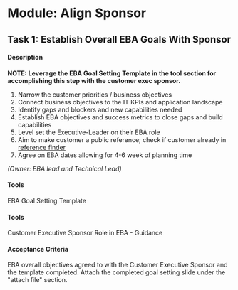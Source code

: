 
# Module: Align Sponsor
## Task 1: Establish Overall EBA Goals With Sponsor
#### Description
**NOTE: Leverage the EBA Goal Setting Template in the tool section for accomplishing this step with the customer exec sponsor.**
1. Narrow the customer priorities / business objectives
2. Connect business objectives to the IT KPIs and application landscape
3. Identify gaps and blockers and new capabilities needed
4. Establish EBA objectives and success metrics to close gaps and build capabilities
5. Level set the Executive-Leader on their EBA role
6. Aim to make customer a public reference; check if customer already in [reference finder](https://rv.roinnovation.com/AWS/rux/)
7. Agree on EBA dates allowing for 4-6 week of planning time

*(Owner: EBA lead and Technical Lead)*
#### Tools
EBA Goal Setting Template
#### Tools
Customer Executive Sponsor Role in EBA - Guidance
#### Acceptance Criteria
EBA overall objectives agreed to with the Customer Executive Sponsor and the template completed. Attach the completed goal setting slide under the "attach file" section.